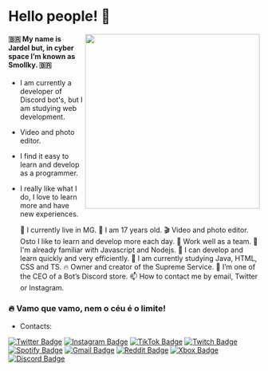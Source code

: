 # Hello people! 👋

<img align="right" src="https://cdn.icon-icons.com/icons2/1852/PNG/512/iconfinder-rootaccess-4417096_116625.png" width="350"/>

#### 🇧🇷 My name is Jardel but, in cyber space I’m known as Smollky. 🇧🇷



- I am currently a developer of Discord bot's, but I am studying web development.

- Video and photo editor.

- I find it easy to learn and develop as a programmer.

- I really like what I do, I love to learn more and have new experiences.


   🧳 I currently live in MG.
   💫 I am 17 years old.
   🎬 Video and photo editor. Osto I like to learn and develop more each day.
   🤝 Work well as a team.
   🚀 I'm already familiar with Javascript and Nodejs.
   🎯 I can develop and learn quickly and very efficiently.
   🌱 I am currently studying Java, HTML, CSS and TS.
   🔥 Owner and creator of the Supreme Service.
   🔭 I’m one of the CEO of a Bot’s Discord store.
   📫 How to contact me by email, Twitter or Instagram.

### 🔥 Vamo que vamo, nem o céu é o limite!

- Contacts:

[![Twitter Badge](https://img.shields.io/badge/-Twitter-00BFFF?style=flat-square&labelColor=00BFFF&logo=twitter&logoColor=white&link=https://twitter.com/Smollkyzinho)](https://twitter.com/Smollkyzinho) 
[![Instagram Badge](https://img.shields.io/badge/-Instagram-FF00FF?style=flat-square&logo=Instagram&logoColor=white&link=https://instagram.com/smollkyzinho?igshid=186tot3a0373c)](https://instagram.com/smollkyzinho?igshid=186tot3a0373c)
[![TikTok Badge](https://img.shields.io/badge/TikTok-000000?style=flat-square&logo=tiktok&logoColor=white=https://www.tiktok.com/@smollkyzinho)](https://www.tiktok.com/@smollkyzinho)
[![Twitch Badge](https://img.shields.io/badge/Twitch-9146FF?style=flat-square&logo=Twitch&logoColor=white&link=https://www.twitch.tv/smollkyzinho)](
https://www.twitch.tv/smollkyzinho)
[![Spotify Badge](https://img.shields.io/badge/Spotify-1ED760??style=flat-square&logo=Spotify&logoColor=white&link=https://open.spotify.com/user/3yd0h5mhvxz26lnaronbydwgv?si=rdzptMbYTuORYMA89iyT4Q)](
https://open.spotify.com/user/3yd0h5mhvxz26lnaronbydwgv?si=rdzptMbYTuORYMA89iyT4Q)
[![Gmail Badge](https://img.shields.io/badge/-Gmail-FF0000?style=flat-square&logo=Gmail&logoColor=white&link=mailto:smollkyzinho.web@gmail.com)](mailto:smollkyzinho.web@gmail.com)
[![Reddit Badge](https://img.shields.io/badge/Reddit-FF4500?style=flat-square&labelColor=FF4500&logo=Reddit&logoColor=white&link=https://www.reddit.com/u/Smollkyzinho?utm_medium=android_app&utm_source=share)](
https://www.reddit.com/u/Smollkyzinho?utm_medium=android_app&utm_source=share)
[![Xbox Badge](https://img.shields.io/badge/Xbox-107C10?style=flat-square&labelColor=107C10&logo=xbox&logoColor=white&link=https://account.xbox.com/pt-br/profile?gamertag=Smollkyzinho?utm_medium=android_app&utm_source=share)](
https://account.xbox.com/pt-br/profile?gamertag=Smollkyzinho)
[![Discord Badge](https://img.shields.io/badge/Discord-7289DA?style=flat-square&labelColor=7289DA&logo=discord&logoColor=white&link=https://discord.gg/nucdu6WPxf?utm_medium=android_app&utm_source=share)](
https://discord.gg/nucdu6WPxf)
